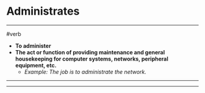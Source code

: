 # Administrates
---
#verb
- **To administer**
- **The act or function of providing maintenance and general housekeeping for computer systems, networks, peripheral equipment, etc.**
	- _Example: The job is to administrate the network._
---
---
